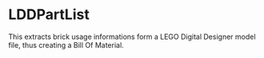 # LDDPartList
This extracts brick usage informations form a LEGO Digital Designer model file, thus creating a Bill Of Material. 
